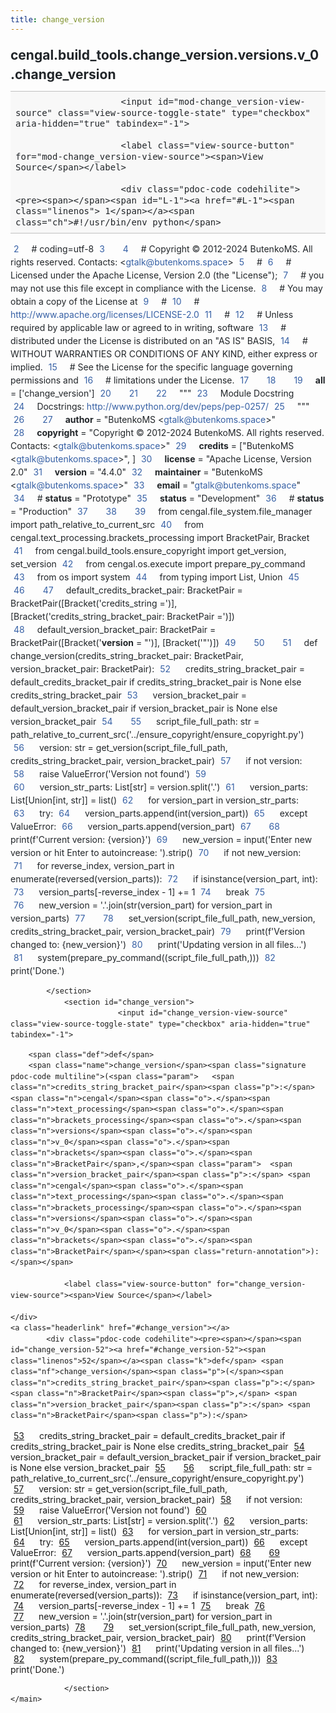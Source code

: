 ```yaml
---
title: change_version
---
```


<div>
    <main class="pdoc">
            <section class="module-info">
                    <h1 class="modulename">
cengal<wbr>.build_tools<wbr>.change_version<wbr>.versions<wbr>.v_0<wbr>.change_version    </h1>

                
                        <input id="mod-change_version-view-source" class="view-source-toggle-state" type="checkbox" aria-hidden="true" tabindex="-1">

                        <label class="view-source-button" for="mod-change_version-view-source"><span>View Source</span></label>

                        <div class="pdoc-code codehilite"><pre><span></span><span id="L-1"><a href="#L-1"><span class="linenos"> 1</span></a><span class="ch">#!/usr/bin/env python</span>
</span><span id="L-2"><a href="#L-2"><span class="linenos"> 2</span></a><span class="c1"># coding=utf-8</span>
</span><span id="L-3"><a href="#L-3"><span class="linenos"> 3</span></a>
</span><span id="L-4"><a href="#L-4"><span class="linenos"> 4</span></a><span class="c1"># Copyright © 2012-2024 ButenkoMS. All rights reserved. Contacts: &lt;gtalk@butenkoms.space&gt;</span>
</span><span id="L-5"><a href="#L-5"><span class="linenos"> 5</span></a><span class="c1"># </span>
</span><span id="L-6"><a href="#L-6"><span class="linenos"> 6</span></a><span class="c1"># Licensed under the Apache License, Version 2.0 (the &quot;License&quot;);</span>
</span><span id="L-7"><a href="#L-7"><span class="linenos"> 7</span></a><span class="c1"># you may not use this file except in compliance with the License.</span>
</span><span id="L-8"><a href="#L-8"><span class="linenos"> 8</span></a><span class="c1"># You may obtain a copy of the License at</span>
</span><span id="L-9"><a href="#L-9"><span class="linenos"> 9</span></a><span class="c1"># </span>
</span><span id="L-10"><a href="#L-10"><span class="linenos">10</span></a><span class="c1">#     http://www.apache.org/licenses/LICENSE-2.0</span>
</span><span id="L-11"><a href="#L-11"><span class="linenos">11</span></a><span class="c1"># </span>
</span><span id="L-12"><a href="#L-12"><span class="linenos">12</span></a><span class="c1"># Unless required by applicable law or agreed to in writing, software</span>
</span><span id="L-13"><a href="#L-13"><span class="linenos">13</span></a><span class="c1"># distributed under the License is distributed on an &quot;AS IS&quot; BASIS,</span>
</span><span id="L-14"><a href="#L-14"><span class="linenos">14</span></a><span class="c1"># WITHOUT WARRANTIES OR CONDITIONS OF ANY KIND, either express or implied.</span>
</span><span id="L-15"><a href="#L-15"><span class="linenos">15</span></a><span class="c1"># See the License for the specific language governing permissions and</span>
</span><span id="L-16"><a href="#L-16"><span class="linenos">16</span></a><span class="c1"># limitations under the License.</span>
</span><span id="L-17"><a href="#L-17"><span class="linenos">17</span></a>
</span><span id="L-18"><a href="#L-18"><span class="linenos">18</span></a>
</span><span id="L-19"><a href="#L-19"><span class="linenos">19</span></a><span class="n">__all__</span> <span class="o">=</span> <span class="p">[</span><span class="s1">&#39;change_version&#39;</span><span class="p">]</span>
</span><span id="L-20"><a href="#L-20"><span class="linenos">20</span></a>
</span><span id="L-21"><a href="#L-21"><span class="linenos">21</span></a>
</span><span id="L-22"><a href="#L-22"><span class="linenos">22</span></a><span class="sd">&quot;&quot;&quot;</span>
</span><span id="L-23"><a href="#L-23"><span class="linenos">23</span></a><span class="sd">Module Docstring</span>
</span><span id="L-24"><a href="#L-24"><span class="linenos">24</span></a><span class="sd">Docstrings: http://www.python.org/dev/peps/pep-0257/</span>
</span><span id="L-25"><a href="#L-25"><span class="linenos">25</span></a><span class="sd">&quot;&quot;&quot;</span>
</span><span id="L-26"><a href="#L-26"><span class="linenos">26</span></a>
</span><span id="L-27"><a href="#L-27"><span class="linenos">27</span></a><span class="n">__author__</span> <span class="o">=</span> <span class="s2">&quot;ButenkoMS &lt;gtalk@butenkoms.space&gt;&quot;</span>
</span><span id="L-28"><a href="#L-28"><span class="linenos">28</span></a><span class="n">__copyright__</span> <span class="o">=</span> <span class="s2">&quot;Copyright © 2012-2024 ButenkoMS. All rights reserved. Contacts: &lt;gtalk@butenkoms.space&gt;&quot;</span>
</span><span id="L-29"><a href="#L-29"><span class="linenos">29</span></a><span class="n">__credits__</span> <span class="o">=</span> <span class="p">[</span><span class="s2">&quot;ButenkoMS &lt;gtalk@butenkoms.space&gt;&quot;</span><span class="p">,</span> <span class="p">]</span>
</span><span id="L-30"><a href="#L-30"><span class="linenos">30</span></a><span class="n">__license__</span> <span class="o">=</span> <span class="s2">&quot;Apache License, Version 2.0&quot;</span>
</span><span id="L-31"><a href="#L-31"><span class="linenos">31</span></a><span class="n">__version__</span> <span class="o">=</span> <span class="s2">&quot;4.4.0&quot;</span>
</span><span id="L-32"><a href="#L-32"><span class="linenos">32</span></a><span class="n">__maintainer__</span> <span class="o">=</span> <span class="s2">&quot;ButenkoMS &lt;gtalk@butenkoms.space&gt;&quot;</span>
</span><span id="L-33"><a href="#L-33"><span class="linenos">33</span></a><span class="n">__email__</span> <span class="o">=</span> <span class="s2">&quot;gtalk@butenkoms.space&quot;</span>
</span><span id="L-34"><a href="#L-34"><span class="linenos">34</span></a><span class="c1"># __status__ = &quot;Prototype&quot;</span>
</span><span id="L-35"><a href="#L-35"><span class="linenos">35</span></a><span class="n">__status__</span> <span class="o">=</span> <span class="s2">&quot;Development&quot;</span>
</span><span id="L-36"><a href="#L-36"><span class="linenos">36</span></a><span class="c1"># __status__ = &quot;Production&quot;</span>
</span><span id="L-37"><a href="#L-37"><span class="linenos">37</span></a>
</span><span id="L-38"><a href="#L-38"><span class="linenos">38</span></a>
</span><span id="L-39"><a href="#L-39"><span class="linenos">39</span></a><span class="kn">from</span> <span class="nn">cengal.file_system.file_manager</span> <span class="kn">import</span> <span class="n">path_relative_to_current_src</span>
</span><span id="L-40"><a href="#L-40"><span class="linenos">40</span></a><span class="kn">from</span> <span class="nn">cengal.text_processing.brackets_processing</span> <span class="kn">import</span> <span class="n">BracketPair</span><span class="p">,</span> <span class="n">Bracket</span>
</span><span id="L-41"><a href="#L-41"><span class="linenos">41</span></a><span class="kn">from</span> <span class="nn">cengal.build_tools.ensure_copyright</span> <span class="kn">import</span> <span class="n">get_version</span><span class="p">,</span> <span class="n">set_version</span>
</span><span id="L-42"><a href="#L-42"><span class="linenos">42</span></a><span class="kn">from</span> <span class="nn">cengal.os.execute</span> <span class="kn">import</span> <span class="n">prepare_py_command</span>
</span><span id="L-43"><a href="#L-43"><span class="linenos">43</span></a><span class="kn">from</span> <span class="nn">os</span> <span class="kn">import</span> <span class="n">system</span>
</span><span id="L-44"><a href="#L-44"><span class="linenos">44</span></a><span class="kn">from</span> <span class="nn">typing</span> <span class="kn">import</span> <span class="n">List</span><span class="p">,</span> <span class="n">Union</span>
</span><span id="L-45"><a href="#L-45"><span class="linenos">45</span></a>
</span><span id="L-46"><a href="#L-46"><span class="linenos">46</span></a>
</span><span id="L-47"><a href="#L-47"><span class="linenos">47</span></a><span class="n">default_credits_bracket_pair</span><span class="p">:</span> <span class="n">BracketPair</span> <span class="o">=</span> <span class="n">BracketPair</span><span class="p">([</span><span class="n">Bracket</span><span class="p">(</span><span class="s1">&#39;credits_string =&#39;</span><span class="p">)],</span> <span class="p">[</span><span class="n">Bracket</span><span class="p">(</span><span class="s1">&#39;credits_string_bracket_pair: BracketPair =&#39;</span><span class="p">)])</span>
</span><span id="L-48"><a href="#L-48"><span class="linenos">48</span></a><span class="n">default_version_bracket_pair</span><span class="p">:</span> <span class="n">BracketPair</span> <span class="o">=</span> <span class="n">BracketPair</span><span class="p">([</span><span class="n">Bracket</span><span class="p">(</span><span class="s1">&#39;__version__ = &quot;&#39;</span><span class="p">)],</span> <span class="p">[</span><span class="n">Bracket</span><span class="p">(</span><span class="s1">&#39;&quot;&#39;</span><span class="p">)])</span>
</span><span id="L-49"><a href="#L-49"><span class="linenos">49</span></a>
</span><span id="L-50"><a href="#L-50"><span class="linenos">50</span></a>
</span><span id="L-51"><a href="#L-51"><span class="linenos">51</span></a><span class="k">def</span> <span class="nf">change_version</span><span class="p">(</span><span class="n">credits_string_bracket_pair</span><span class="p">:</span> <span class="n">BracketPair</span><span class="p">,</span> <span class="n">version_bracket_pair</span><span class="p">:</span> <span class="n">BracketPair</span><span class="p">):</span>
</span><span id="L-52"><a href="#L-52"><span class="linenos">52</span></a>    <span class="n">credits_string_bracket_pair</span> <span class="o">=</span> <span class="n">default_credits_bracket_pair</span> <span class="k">if</span> <span class="n">credits_string_bracket_pair</span> <span class="ow">is</span> <span class="kc">None</span> <span class="k">else</span> <span class="n">credits_string_bracket_pair</span>
</span><span id="L-53"><a href="#L-53"><span class="linenos">53</span></a>    <span class="n">version_bracket_pair</span> <span class="o">=</span> <span class="n">default_version_bracket_pair</span> <span class="k">if</span> <span class="n">version_bracket_pair</span> <span class="ow">is</span> <span class="kc">None</span> <span class="k">else</span> <span class="n">version_bracket_pair</span>
</span><span id="L-54"><a href="#L-54"><span class="linenos">54</span></a>
</span><span id="L-55"><a href="#L-55"><span class="linenos">55</span></a>    <span class="n">script_file_full_path</span><span class="p">:</span> <span class="nb">str</span> <span class="o">=</span> <span class="n">path_relative_to_current_src</span><span class="p">(</span><span class="s1">&#39;../ensure_copyright/ensure_copyright.py&#39;</span><span class="p">)</span>
</span><span id="L-56"><a href="#L-56"><span class="linenos">56</span></a>    <span class="n">version</span><span class="p">:</span> <span class="nb">str</span> <span class="o">=</span> <span class="n">get_version</span><span class="p">(</span><span class="n">script_file_full_path</span><span class="p">,</span> <span class="n">credits_string_bracket_pair</span><span class="p">,</span> <span class="n">version_bracket_pair</span><span class="p">)</span>
</span><span id="L-57"><a href="#L-57"><span class="linenos">57</span></a>    <span class="k">if</span> <span class="ow">not</span> <span class="n">version</span><span class="p">:</span>
</span><span id="L-58"><a href="#L-58"><span class="linenos">58</span></a>        <span class="k">raise</span> <span class="ne">ValueError</span><span class="p">(</span><span class="s1">&#39;Version not found&#39;</span><span class="p">)</span>
</span><span id="L-59"><a href="#L-59"><span class="linenos">59</span></a>    
</span><span id="L-60"><a href="#L-60"><span class="linenos">60</span></a>    <span class="n">version_str_parts</span><span class="p">:</span> <span class="n">List</span><span class="p">[</span><span class="nb">str</span><span class="p">]</span> <span class="o">=</span> <span class="n">version</span><span class="o">.</span><span class="n">split</span><span class="p">(</span><span class="s1">&#39;.&#39;</span><span class="p">)</span>
</span><span id="L-61"><a href="#L-61"><span class="linenos">61</span></a>    <span class="n">version_parts</span><span class="p">:</span> <span class="n">List</span><span class="p">[</span><span class="n">Union</span><span class="p">[</span><span class="nb">int</span><span class="p">,</span> <span class="nb">str</span><span class="p">]]</span> <span class="o">=</span> <span class="nb">list</span><span class="p">()</span>
</span><span id="L-62"><a href="#L-62"><span class="linenos">62</span></a>    <span class="k">for</span> <span class="n">version_part</span> <span class="ow">in</span> <span class="n">version_str_parts</span><span class="p">:</span>
</span><span id="L-63"><a href="#L-63"><span class="linenos">63</span></a>        <span class="k">try</span><span class="p">:</span>
</span><span id="L-64"><a href="#L-64"><span class="linenos">64</span></a>            <span class="n">version_parts</span><span class="o">.</span><span class="n">append</span><span class="p">(</span><span class="nb">int</span><span class="p">(</span><span class="n">version_part</span><span class="p">))</span>
</span><span id="L-65"><a href="#L-65"><span class="linenos">65</span></a>        <span class="k">except</span> <span class="ne">ValueError</span><span class="p">:</span>
</span><span id="L-66"><a href="#L-66"><span class="linenos">66</span></a>            <span class="n">version_parts</span><span class="o">.</span><span class="n">append</span><span class="p">(</span><span class="n">version_part</span><span class="p">)</span>
</span><span id="L-67"><a href="#L-67"><span class="linenos">67</span></a>
</span><span id="L-68"><a href="#L-68"><span class="linenos">68</span></a>    <span class="nb">print</span><span class="p">(</span><span class="sa">f</span><span class="s1">&#39;Current version: </span><span class="si">{</span><span class="n">version</span><span class="si">}</span><span class="s1">&#39;</span><span class="p">)</span>
</span><span id="L-69"><a href="#L-69"><span class="linenos">69</span></a>    <span class="n">new_version</span> <span class="o">=</span> <span class="nb">input</span><span class="p">(</span><span class="s1">&#39;Enter new version or hit Enter to autoincrease: &#39;</span><span class="p">)</span><span class="o">.</span><span class="n">strip</span><span class="p">()</span>
</span><span id="L-70"><a href="#L-70"><span class="linenos">70</span></a>    <span class="k">if</span> <span class="ow">not</span> <span class="n">new_version</span><span class="p">:</span>
</span><span id="L-71"><a href="#L-71"><span class="linenos">71</span></a>        <span class="k">for</span> <span class="n">reverse_index</span><span class="p">,</span> <span class="n">version_part</span> <span class="ow">in</span> <span class="nb">enumerate</span><span class="p">(</span><span class="nb">reversed</span><span class="p">(</span><span class="n">version_parts</span><span class="p">)):</span>
</span><span id="L-72"><a href="#L-72"><span class="linenos">72</span></a>            <span class="k">if</span> <span class="nb">isinstance</span><span class="p">(</span><span class="n">version_part</span><span class="p">,</span> <span class="nb">int</span><span class="p">):</span>
</span><span id="L-73"><a href="#L-73"><span class="linenos">73</span></a>                <span class="n">version_parts</span><span class="p">[</span><span class="o">-</span><span class="n">reverse_index</span> <span class="o">-</span> <span class="mi">1</span><span class="p">]</span> <span class="o">+=</span> <span class="mi">1</span>
</span><span id="L-74"><a href="#L-74"><span class="linenos">74</span></a>                <span class="k">break</span>
</span><span id="L-75"><a href="#L-75"><span class="linenos">75</span></a>        
</span><span id="L-76"><a href="#L-76"><span class="linenos">76</span></a>        <span class="n">new_version</span> <span class="o">=</span> <span class="s1">&#39;.&#39;</span><span class="o">.</span><span class="n">join</span><span class="p">(</span><span class="nb">str</span><span class="p">(</span><span class="n">version_part</span><span class="p">)</span> <span class="k">for</span> <span class="n">version_part</span> <span class="ow">in</span> <span class="n">version_parts</span><span class="p">)</span>
</span><span id="L-77"><a href="#L-77"><span class="linenos">77</span></a>
</span><span id="L-78"><a href="#L-78"><span class="linenos">78</span></a>    <span class="n">set_version</span><span class="p">(</span><span class="n">script_file_full_path</span><span class="p">,</span> <span class="n">new_version</span><span class="p">,</span> <span class="n">credits_string_bracket_pair</span><span class="p">,</span> <span class="n">version_bracket_pair</span><span class="p">)</span>
</span><span id="L-79"><a href="#L-79"><span class="linenos">79</span></a>    <span class="nb">print</span><span class="p">(</span><span class="sa">f</span><span class="s1">&#39;Version changed to: </span><span class="si">{</span><span class="n">new_version</span><span class="si">}</span><span class="s1">&#39;</span><span class="p">)</span>
</span><span id="L-80"><a href="#L-80"><span class="linenos">80</span></a>    <span class="nb">print</span><span class="p">(</span><span class="s1">&#39;Updating version in all files...&#39;</span><span class="p">)</span>
</span><span id="L-81"><a href="#L-81"><span class="linenos">81</span></a>    <span class="n">system</span><span class="p">(</span><span class="n">prepare_py_command</span><span class="p">((</span><span class="n">script_file_full_path</span><span class="p">,)))</span>
</span><span id="L-82"><a href="#L-82"><span class="linenos">82</span></a>    <span class="nb">print</span><span class="p">(</span><span class="s1">&#39;Done.&#39;</span><span class="p">)</span>
</span></pre></div>


            </section>
                <section id="change_version">
                            <input id="change_version-view-source" class="view-source-toggle-state" type="checkbox" aria-hidden="true" tabindex="-1">
<div class="attr function">
            
        <span class="def">def</span>
        <span class="name">change_version</span><span class="signature pdoc-code multiline">(<span class="param">	<span class="n">credits_string_bracket_pair</span><span class="p">:</span> <span class="n">cengal</span><span class="o">.</span><span class="n">text_processing</span><span class="o">.</span><span class="n">brackets_processing</span><span class="o">.</span><span class="n">versions</span><span class="o">.</span><span class="n">v_0</span><span class="o">.</span><span class="n">brackets</span><span class="o">.</span><span class="n">BracketPair</span>,</span><span class="param">	<span class="n">version_bracket_pair</span><span class="p">:</span> <span class="n">cengal</span><span class="o">.</span><span class="n">text_processing</span><span class="o">.</span><span class="n">brackets_processing</span><span class="o">.</span><span class="n">versions</span><span class="o">.</span><span class="n">v_0</span><span class="o">.</span><span class="n">brackets</span><span class="o">.</span><span class="n">BracketPair</span></span><span class="return-annotation">):</span></span>

                <label class="view-source-button" for="change_version-view-source"><span>View Source</span></label>

    </div>
    <a class="headerlink" href="#change_version"></a>
            <div class="pdoc-code codehilite"><pre><span></span><span id="change_version-52"><a href="#change_version-52"><span class="linenos">52</span></a><span class="k">def</span> <span class="nf">change_version</span><span class="p">(</span><span class="n">credits_string_bracket_pair</span><span class="p">:</span> <span class="n">BracketPair</span><span class="p">,</span> <span class="n">version_bracket_pair</span><span class="p">:</span> <span class="n">BracketPair</span><span class="p">):</span>
</span><span id="change_version-53"><a href="#change_version-53"><span class="linenos">53</span></a>    <span class="n">credits_string_bracket_pair</span> <span class="o">=</span> <span class="n">default_credits_bracket_pair</span> <span class="k">if</span> <span class="n">credits_string_bracket_pair</span> <span class="ow">is</span> <span class="kc">None</span> <span class="k">else</span> <span class="n">credits_string_bracket_pair</span>
</span><span id="change_version-54"><a href="#change_version-54"><span class="linenos">54</span></a>    <span class="n">version_bracket_pair</span> <span class="o">=</span> <span class="n">default_version_bracket_pair</span> <span class="k">if</span> <span class="n">version_bracket_pair</span> <span class="ow">is</span> <span class="kc">None</span> <span class="k">else</span> <span class="n">version_bracket_pair</span>
</span><span id="change_version-55"><a href="#change_version-55"><span class="linenos">55</span></a>
</span><span id="change_version-56"><a href="#change_version-56"><span class="linenos">56</span></a>    <span class="n">script_file_full_path</span><span class="p">:</span> <span class="nb">str</span> <span class="o">=</span> <span class="n">path_relative_to_current_src</span><span class="p">(</span><span class="s1">&#39;../ensure_copyright/ensure_copyright.py&#39;</span><span class="p">)</span>
</span><span id="change_version-57"><a href="#change_version-57"><span class="linenos">57</span></a>    <span class="n">version</span><span class="p">:</span> <span class="nb">str</span> <span class="o">=</span> <span class="n">get_version</span><span class="p">(</span><span class="n">script_file_full_path</span><span class="p">,</span> <span class="n">credits_string_bracket_pair</span><span class="p">,</span> <span class="n">version_bracket_pair</span><span class="p">)</span>
</span><span id="change_version-58"><a href="#change_version-58"><span class="linenos">58</span></a>    <span class="k">if</span> <span class="ow">not</span> <span class="n">version</span><span class="p">:</span>
</span><span id="change_version-59"><a href="#change_version-59"><span class="linenos">59</span></a>        <span class="k">raise</span> <span class="ne">ValueError</span><span class="p">(</span><span class="s1">&#39;Version not found&#39;</span><span class="p">)</span>
</span><span id="change_version-60"><a href="#change_version-60"><span class="linenos">60</span></a>    
</span><span id="change_version-61"><a href="#change_version-61"><span class="linenos">61</span></a>    <span class="n">version_str_parts</span><span class="p">:</span> <span class="n">List</span><span class="p">[</span><span class="nb">str</span><span class="p">]</span> <span class="o">=</span> <span class="n">version</span><span class="o">.</span><span class="n">split</span><span class="p">(</span><span class="s1">&#39;.&#39;</span><span class="p">)</span>
</span><span id="change_version-62"><a href="#change_version-62"><span class="linenos">62</span></a>    <span class="n">version_parts</span><span class="p">:</span> <span class="n">List</span><span class="p">[</span><span class="n">Union</span><span class="p">[</span><span class="nb">int</span><span class="p">,</span> <span class="nb">str</span><span class="p">]]</span> <span class="o">=</span> <span class="nb">list</span><span class="p">()</span>
</span><span id="change_version-63"><a href="#change_version-63"><span class="linenos">63</span></a>    <span class="k">for</span> <span class="n">version_part</span> <span class="ow">in</span> <span class="n">version_str_parts</span><span class="p">:</span>
</span><span id="change_version-64"><a href="#change_version-64"><span class="linenos">64</span></a>        <span class="k">try</span><span class="p">:</span>
</span><span id="change_version-65"><a href="#change_version-65"><span class="linenos">65</span></a>            <span class="n">version_parts</span><span class="o">.</span><span class="n">append</span><span class="p">(</span><span class="nb">int</span><span class="p">(</span><span class="n">version_part</span><span class="p">))</span>
</span><span id="change_version-66"><a href="#change_version-66"><span class="linenos">66</span></a>        <span class="k">except</span> <span class="ne">ValueError</span><span class="p">:</span>
</span><span id="change_version-67"><a href="#change_version-67"><span class="linenos">67</span></a>            <span class="n">version_parts</span><span class="o">.</span><span class="n">append</span><span class="p">(</span><span class="n">version_part</span><span class="p">)</span>
</span><span id="change_version-68"><a href="#change_version-68"><span class="linenos">68</span></a>
</span><span id="change_version-69"><a href="#change_version-69"><span class="linenos">69</span></a>    <span class="nb">print</span><span class="p">(</span><span class="sa">f</span><span class="s1">&#39;Current version: </span><span class="si">{</span><span class="n">version</span><span class="si">}</span><span class="s1">&#39;</span><span class="p">)</span>
</span><span id="change_version-70"><a href="#change_version-70"><span class="linenos">70</span></a>    <span class="n">new_version</span> <span class="o">=</span> <span class="nb">input</span><span class="p">(</span><span class="s1">&#39;Enter new version or hit Enter to autoincrease: &#39;</span><span class="p">)</span><span class="o">.</span><span class="n">strip</span><span class="p">()</span>
</span><span id="change_version-71"><a href="#change_version-71"><span class="linenos">71</span></a>    <span class="k">if</span> <span class="ow">not</span> <span class="n">new_version</span><span class="p">:</span>
</span><span id="change_version-72"><a href="#change_version-72"><span class="linenos">72</span></a>        <span class="k">for</span> <span class="n">reverse_index</span><span class="p">,</span> <span class="n">version_part</span> <span class="ow">in</span> <span class="nb">enumerate</span><span class="p">(</span><span class="nb">reversed</span><span class="p">(</span><span class="n">version_parts</span><span class="p">)):</span>
</span><span id="change_version-73"><a href="#change_version-73"><span class="linenos">73</span></a>            <span class="k">if</span> <span class="nb">isinstance</span><span class="p">(</span><span class="n">version_part</span><span class="p">,</span> <span class="nb">int</span><span class="p">):</span>
</span><span id="change_version-74"><a href="#change_version-74"><span class="linenos">74</span></a>                <span class="n">version_parts</span><span class="p">[</span><span class="o">-</span><span class="n">reverse_index</span> <span class="o">-</span> <span class="mi">1</span><span class="p">]</span> <span class="o">+=</span> <span class="mi">1</span>
</span><span id="change_version-75"><a href="#change_version-75"><span class="linenos">75</span></a>                <span class="k">break</span>
</span><span id="change_version-76"><a href="#change_version-76"><span class="linenos">76</span></a>        
</span><span id="change_version-77"><a href="#change_version-77"><span class="linenos">77</span></a>        <span class="n">new_version</span> <span class="o">=</span> <span class="s1">&#39;.&#39;</span><span class="o">.</span><span class="n">join</span><span class="p">(</span><span class="nb">str</span><span class="p">(</span><span class="n">version_part</span><span class="p">)</span> <span class="k">for</span> <span class="n">version_part</span> <span class="ow">in</span> <span class="n">version_parts</span><span class="p">)</span>
</span><span id="change_version-78"><a href="#change_version-78"><span class="linenos">78</span></a>
</span><span id="change_version-79"><a href="#change_version-79"><span class="linenos">79</span></a>    <span class="n">set_version</span><span class="p">(</span><span class="n">script_file_full_path</span><span class="p">,</span> <span class="n">new_version</span><span class="p">,</span> <span class="n">credits_string_bracket_pair</span><span class="p">,</span> <span class="n">version_bracket_pair</span><span class="p">)</span>
</span><span id="change_version-80"><a href="#change_version-80"><span class="linenos">80</span></a>    <span class="nb">print</span><span class="p">(</span><span class="sa">f</span><span class="s1">&#39;Version changed to: </span><span class="si">{</span><span class="n">new_version</span><span class="si">}</span><span class="s1">&#39;</span><span class="p">)</span>
</span><span id="change_version-81"><a href="#change_version-81"><span class="linenos">81</span></a>    <span class="nb">print</span><span class="p">(</span><span class="s1">&#39;Updating version in all files...&#39;</span><span class="p">)</span>
</span><span id="change_version-82"><a href="#change_version-82"><span class="linenos">82</span></a>    <span class="n">system</span><span class="p">(</span><span class="n">prepare_py_command</span><span class="p">((</span><span class="n">script_file_full_path</span><span class="p">,)))</span>
</span><span id="change_version-83"><a href="#change_version-83"><span class="linenos">83</span></a>    <span class="nb">print</span><span class="p">(</span><span class="s1">&#39;Done.&#39;</span><span class="p">)</span>
</span></pre></div>


    

                </section>
    </main>


<style>pre{line-height:125%;}span.linenos{color:inherit; background-color:transparent; padding-left:5px; padding-right:20px;}.pdoc-code .hll{background-color:#ffffcc}.pdoc-code{background:#f8f8f8;}.pdoc-code .c{color:#3D7B7B; font-style:italic}.pdoc-code .err{border:1px solid #FF0000}.pdoc-code .k{color:#008000; font-weight:bold}.pdoc-code .o{color:#666666}.pdoc-code .ch{color:#3D7B7B; font-style:italic}.pdoc-code .cm{color:#3D7B7B; font-style:italic}.pdoc-code .cp{color:#9C6500}.pdoc-code .cpf{color:#3D7B7B; font-style:italic}.pdoc-code .c1{color:#3D7B7B; font-style:italic}.pdoc-code .cs{color:#3D7B7B; font-style:italic}.pdoc-code .gd{color:#A00000}.pdoc-code .ge{font-style:italic}.pdoc-code .gr{color:#E40000}.pdoc-code .gh{color:#000080; font-weight:bold}.pdoc-code .gi{color:#008400}.pdoc-code .go{color:#717171}.pdoc-code .gp{color:#000080; font-weight:bold}.pdoc-code .gs{font-weight:bold}.pdoc-code .gu{color:#800080; font-weight:bold}.pdoc-code .gt{color:#0044DD}.pdoc-code .kc{color:#008000; font-weight:bold}.pdoc-code .kd{color:#008000; font-weight:bold}.pdoc-code .kn{color:#008000; font-weight:bold}.pdoc-code .kp{color:#008000}.pdoc-code .kr{color:#008000; font-weight:bold}.pdoc-code .kt{color:#B00040}.pdoc-code .m{color:#666666}.pdoc-code .s{color:#BA2121}.pdoc-code .na{color:#687822}.pdoc-code .nb{color:#008000}.pdoc-code .nc{color:#0000FF; font-weight:bold}.pdoc-code .no{color:#880000}.pdoc-code .nd{color:#AA22FF}.pdoc-code .ni{color:#717171; font-weight:bold}.pdoc-code .ne{color:#CB3F38; font-weight:bold}.pdoc-code .nf{color:#0000FF}.pdoc-code .nl{color:#767600}.pdoc-code .nn{color:#0000FF; font-weight:bold}.pdoc-code .nt{color:#008000; font-weight:bold}.pdoc-code .nv{color:#19177C}.pdoc-code .ow{color:#AA22FF; font-weight:bold}.pdoc-code .w{color:#bbbbbb}.pdoc-code .mb{color:#666666}.pdoc-code .mf{color:#666666}.pdoc-code .mh{color:#666666}.pdoc-code .mi{color:#666666}.pdoc-code .mo{color:#666666}.pdoc-code .sa{color:#BA2121}.pdoc-code .sb{color:#BA2121}.pdoc-code .sc{color:#BA2121}.pdoc-code .dl{color:#BA2121}.pdoc-code .sd{color:#BA2121; font-style:italic}.pdoc-code .s2{color:#BA2121}.pdoc-code .se{color:#AA5D1F; font-weight:bold}.pdoc-code .sh{color:#BA2121}.pdoc-code .si{color:#A45A77; font-weight:bold}.pdoc-code .sx{color:#008000}.pdoc-code .sr{color:#A45A77}.pdoc-code .s1{color:#BA2121}.pdoc-code .ss{color:#19177C}.pdoc-code .bp{color:#008000}.pdoc-code .fm{color:#0000FF}.pdoc-code .vc{color:#19177C}.pdoc-code .vg{color:#19177C}.pdoc-code .vi{color:#19177C}.pdoc-code .vm{color:#19177C}.pdoc-code .il{color:#666666}</style>
<style>:root{--pdoc-background:#fff;}.pdoc{--text:#212529;--muted:#6c757d;--link:#3660a5;--link-hover:#1659c5;--code:#f8f8f8;--active:#fff598;--accent:#eee;--accent2:#c1c1c1;--nav-hover:rgba(255, 255, 255, 0.5);--name:#0066BB;--def:#008800;--annotation:#007020;}</style>
<style>.pdoc{color:var(--text);box-sizing:border-box;line-height:1.5;background:none;}.pdoc .pdoc-button{cursor:pointer;display:inline-block;border:solid black 1px;border-radius:2px;font-size:.75rem;padding:calc(0.5em - 1px) 1em;transition:100ms all;}.pdoc .pdoc-alert{padding:1rem 1rem 1rem calc(1.5rem + 24px);border:1px solid transparent;border-radius:.25rem;background-repeat:no-repeat;background-position:1rem center;margin-bottom:1rem;}.pdoc .pdoc-alert > *:last-child{margin-bottom:0;}.pdoc .pdoc-alert-note {color:#084298;background-color:#cfe2ff;border-color:#b6d4fe;background-image:url("data:image/svg+xml,%3Csvg%20xmlns%3D%22http%3A//www.w3.org/2000/svg%22%20width%3D%2224%22%20height%3D%2224%22%20fill%3D%22%23084298%22%20viewBox%3D%220%200%2016%2016%22%3E%3Cpath%20d%3D%22M8%2016A8%208%200%201%200%208%200a8%208%200%200%200%200%2016zm.93-9.412-1%204.705c-.07.34.029.533.304.533.194%200%20.487-.07.686-.246l-.088.416c-.287.346-.92.598-1.465.598-.703%200-1.002-.422-.808-1.319l.738-3.468c.064-.293.006-.399-.287-.47l-.451-.081.082-.381%202.29-.287zM8%205.5a1%201%200%201%201%200-2%201%201%200%200%201%200%202z%22/%3E%3C/svg%3E");}.pdoc .pdoc-alert-warning{color:#664d03;background-color:#fff3cd;border-color:#ffecb5;background-image:url("data:image/svg+xml,%3Csvg%20xmlns%3D%22http%3A//www.w3.org/2000/svg%22%20width%3D%2224%22%20height%3D%2224%22%20fill%3D%22%23664d03%22%20viewBox%3D%220%200%2016%2016%22%3E%3Cpath%20d%3D%22M8.982%201.566a1.13%201.13%200%200%200-1.96%200L.165%2013.233c-.457.778.091%201.767.98%201.767h13.713c.889%200%201.438-.99.98-1.767L8.982%201.566zM8%205c.535%200%20.954.462.9.995l-.35%203.507a.552.552%200%200%201-1.1%200L7.1%205.995A.905.905%200%200%201%208%205zm.002%206a1%201%200%201%201%200%202%201%201%200%200%201%200-2z%22/%3E%3C/svg%3E");}.pdoc .pdoc-alert-danger{color:#842029;background-color:#f8d7da;border-color:#f5c2c7;background-image:url("data:image/svg+xml,%3Csvg%20xmlns%3D%22http%3A//www.w3.org/2000/svg%22%20width%3D%2224%22%20height%3D%2224%22%20fill%3D%22%23842029%22%20viewBox%3D%220%200%2016%2016%22%3E%3Cpath%20d%3D%22M5.52.359A.5.5%200%200%201%206%200h4a.5.5%200%200%201%20.474.658L8.694%206H12.5a.5.5%200%200%201%20.395.807l-7%209a.5.5%200%200%201-.873-.454L6.823%209.5H3.5a.5.5%200%200%201-.48-.641l2.5-8.5z%22/%3E%3C/svg%3E");}.pdoc .visually-hidden{position:absolute !important;width:1px !important;height:1px !important;padding:0 !important;margin:-1px !important;overflow:hidden !important;clip:rect(0, 0, 0, 0) !important;white-space:nowrap !important;border:0 !important;}.pdoc h1, .pdoc h2, .pdoc h3{font-weight:300;margin:.3em 0;padding:.2em 0;}.pdoc > section:not(.module-info) h1{font-size:1.5rem;font-weight:500;}.pdoc > section:not(.module-info) h2{font-size:1.4rem;font-weight:500;}.pdoc > section:not(.module-info) h3{font-size:1.3rem;font-weight:500;}.pdoc > section:not(.module-info) h4{font-size:1.2rem;}.pdoc > section:not(.module-info) h5{font-size:1.1rem;}.pdoc a{text-decoration:none;color:var(--link);}.pdoc a:hover{color:var(--link-hover);}.pdoc blockquote{margin-left:2rem;}.pdoc pre{border-top:1px solid var(--accent2);border-bottom:1px solid var(--accent2);margin-top:0;margin-bottom:1em;padding:.5rem 0 .5rem .5rem;overflow-x:auto;background-color:var(--code);}.pdoc code{color:var(--text);padding:.2em .4em;margin:0;font-size:85%;background-color:var(--accent);border-radius:6px;}.pdoc a > code{color:inherit;}.pdoc pre > code{display:inline-block;font-size:inherit;background:none;border:none;padding:0;}.pdoc > section:not(.module-info){margin-bottom:1.5rem;}.pdoc .modulename{margin-top:0;font-weight:bold;}.pdoc .modulename a{color:var(--link);transition:100ms all;}.pdoc .git-button{float:right;border:solid var(--link) 1px;}.pdoc .git-button:hover{background-color:var(--link);color:var(--pdoc-background);}.view-source-toggle-state,.view-source-toggle-state ~ .pdoc-code{display:none;}.view-source-toggle-state:checked ~ .pdoc-code{display:block;}.view-source-button{display:inline-block;float:right;font-size:.75rem;line-height:1.5rem;color:var(--muted);padding:0 .4rem 0 1.3rem;cursor:pointer;text-indent:-2px;}.view-source-button > span{visibility:hidden;}.module-info .view-source-button{float:none;display:flex;justify-content:flex-end;margin:-1.2rem .4rem -.2rem 0;}.view-source-button::before{position:absolute;content:"View Source";display:list-item;list-style-type:disclosure-closed;}.view-source-toggle-state:checked ~ .attr .view-source-button::before,.view-source-toggle-state:checked ~ .view-source-button::before{list-style-type:disclosure-open;}.pdoc .docstring{margin-bottom:1.5rem;}.pdoc section:not(.module-info) .docstring{margin-left:clamp(0rem, 5vw - 2rem, 1rem);}.pdoc .docstring .pdoc-code{margin-left:1em;margin-right:1em;}.pdoc h1:target,.pdoc h2:target,.pdoc h3:target,.pdoc h4:target,.pdoc h5:target,.pdoc h6:target,.pdoc .pdoc-code > pre > span:target{background-color:var(--active);box-shadow:-1rem 0 0 0 var(--active);}.pdoc .pdoc-code > pre > span:target{display:block;}.pdoc div:target > .attr,.pdoc section:target > .attr,.pdoc dd:target > a{background-color:var(--active);}.pdoc *{scroll-margin:2rem;}.pdoc .pdoc-code .linenos{user-select:none;}.pdoc .attr:hover{filter:contrast(0.95);}.pdoc section, .pdoc .classattr{position:relative;}.pdoc .headerlink{--width:clamp(1rem, 3vw, 2rem);position:absolute;top:0;left:calc(0rem - var(--width));transition:all 100ms ease-in-out;opacity:0;}.pdoc .headerlink::before{content:"#";display:block;text-align:center;width:var(--width);height:2.3rem;line-height:2.3rem;font-size:1.5rem;}.pdoc .attr:hover ~ .headerlink,.pdoc *:target > .headerlink,.pdoc .headerlink:hover{opacity:1;}.pdoc .attr{display:block;margin:.5rem 0 .5rem;padding:.4rem .4rem .4rem 1rem;background-color:var(--accent);overflow-x:auto;}.pdoc .classattr{margin-left:2rem;}.pdoc .name{color:var(--name);font-weight:bold;}.pdoc .def{color:var(--def);font-weight:bold;}.pdoc .signature{background-color:transparent;}.pdoc .param, .pdoc .return-annotation{white-space:pre;}.pdoc .signature.multiline .param{display:block;}.pdoc .signature.condensed .param{display:inline-block;}.pdoc .annotation{color:var(--annotation);}.pdoc .view-value-toggle-state,.pdoc .view-value-toggle-state ~ .default_value{display:none;}.pdoc .view-value-toggle-state:checked ~ .default_value{display:inherit;}.pdoc .view-value-button{font-size:.5rem;vertical-align:middle;border-style:dashed;margin-top:-0.1rem;}.pdoc .view-value-button:hover{background:white;}.pdoc .view-value-button::before{content:"show";text-align:center;width:2.2em;display:inline-block;}.pdoc .view-value-toggle-state:checked ~ .view-value-button::before{content:"hide";}.pdoc .inherited{margin-left:2rem;}.pdoc .inherited dt{font-weight:700;}.pdoc .inherited dt, .pdoc .inherited dd{display:inline;margin-left:0;margin-bottom:.5rem;}.pdoc .inherited dd:not(:last-child):after{content:", ";}.pdoc .inherited .class:before{content:"class ";}.pdoc .inherited .function a:after{content:"()";}.pdoc .search-result .docstring{overflow:auto;max-height:25vh;}.pdoc .search-result.focused > .attr{background-color:var(--active);}.pdoc .attribution{margin-top:2rem;display:block;opacity:0.5;transition:all 200ms;filter:grayscale(100%);}.pdoc .attribution:hover{opacity:1;filter:grayscale(0%);}.pdoc .attribution img{margin-left:5px;height:35px;vertical-align:middle;width:70px;transition:all 200ms;}.pdoc table{display:block;width:max-content;max-width:100%;overflow:auto;margin-bottom:1rem;}.pdoc table th{font-weight:600;}.pdoc table th, .pdoc table td{padding:6px 13px;border:1px solid var(--accent2);}</style></div>